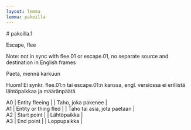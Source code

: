 ```yaml
---
layout: lemma
lemma: pakoilla
---
```


<div class="sense">
# <span class="sensename">pakoilla.1</span>

<span class="description">Escape, flee</span>

Note: not in sync with flee.01 or escape.01, no separate source and destination in English frames

<span class="description">Paeta, mennä karkuun</span>

Huom! Ei synkr. flee.01:n tai escape.01:n kanssa, engl. versiossa ei erillistä lähtöpaikkaa ja määränpäätä

A0 | Entity fleeing |   | Taho, joka pakenee |  
A1 | Entity or thing fled |   | Taho tai asia, jota paetaan |  
A2 | Start point |   | Lähtöpaikka |  
A3 | End point |   | Loppupaikka |  

</div>

